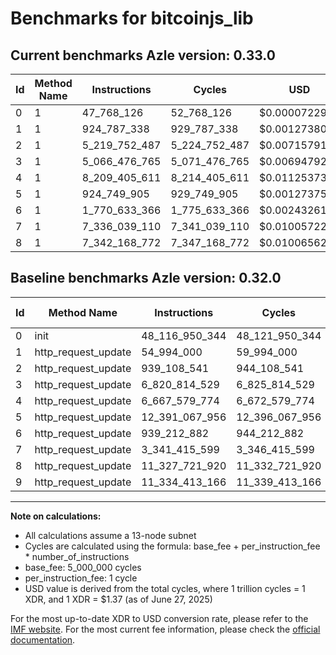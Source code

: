 # Benchmarks for bitcoinjs_lib

## Current benchmarks Azle version: 0.33.0
| Id | Method Name | Instructions | Cycles | USD | USD/Million Calls | Change |
|-----------|-------------|------------|--------|-----|--------------|-------|
| 0 | 1 | 47_768_126 | 52_768_126 | $0.0000722923 | $72.29 | <font color="green">-48_069_182_218</font> |
| 1 | 1 | 924_787_338 | 929_787_338 | $0.0012738087 | $1_273.80 | <font color="red">+869_793_338</font> |
| 2 | 1 | 5_219_752_487 | 5_224_752_487 | $0.0071579109 | $7_157.91 | <font color="red">+4_280_643_946</font> |
| 3 | 1 | 5_066_476_765 | 5_071_476_765 | $0.0069479232 | $6_947.92 | <font color="green">-1_754_337_764</font> |
| 4 | 1 | 8_209_405_611 | 8_214_405_611 | $0.0112537357 | $11_253.73 | <font color="red">+1_541_825_837</font> |
| 5 | 1 | 924_749_905 | 929_749_905 | $0.0012737574 | $1_273.75 | <font color="green">-11_466_318_051</font> |
| 6 | 1 | 1_770_633_366 | 1_775_633_366 | $0.0024326177 | $2_432.61 | <font color="red">+831_420_484</font> |
| 7 | 1 | 7_336_039_110 | 7_341_039_110 | $0.0100572236 | $10_057.22 | <font color="red">+3_994_623_511</font> |
| 8 | 1 | 7_342_168_772 | 7_347_168_772 | $0.0100656212 | $10_065.62 | <font color="green">-3_985_553_148</font> |

## Baseline benchmarks Azle version: 0.32.0
| Id | Method Name | Instructions | Cycles | USD | USD/Million Calls |
|-----------|-------------|------------|--------|-----|--------------|
| 0 | init | 48_116_950_344 | 48_121_950_344 | $0.0659270720 | $65_927.07 |
| 1 | http_request_update | 54_994_000 | 59_994_000 | $0.0000821918 | $82.19 |
| 2 | http_request_update | 939_108_541 | 944_108_541 | $0.0012934287 | $1_293.42 |
| 3 | http_request_update | 6_820_814_529 | 6_825_814_529 | $0.0093513659 | $9_351.36 |
| 4 | http_request_update | 6_667_579_774 | 6_672_579_774 | $0.0091414343 | $9_141.43 |
| 5 | http_request_update | 12_391_067_956 | 12_396_067_956 | $0.0169826131 | $16_982.61 |
| 6 | http_request_update | 939_212_882 | 944_212_882 | $0.0012935716 | $1_293.57 |
| 7 | http_request_update | 3_341_415_599 | 3_346_415_599 | $0.0045845894 | $4_584.58 |
| 8 | http_request_update | 11_327_721_920 | 11_332_721_920 | $0.0155258290 | $15_525.82 |
| 9 | http_request_update | 11_334_413_166 | 11_339_413_166 | $0.0155349960 | $15_534.99 |



---

**Note on calculations:**
- All calculations assume a 13-node subnet
- Cycles are calculated using the formula: base_fee + per_instruction_fee \* number_of_instructions
- base_fee: 5_000_000 cycles
- per_instruction_fee: 1 cycle
- USD value is derived from the total cycles, where 1 trillion cycles = 1 XDR, and 1 XDR = $1.37 (as of June 27, 2025)

For the most up-to-date XDR to USD conversion rate, please refer to the [IMF website](https://www.imf.org/external/np/fin/data/rms_sdrv.aspx).
For the most current fee information, please check the [official documentation](https://internetcomputer.org/docs/references/cycles-cost-formulas).
